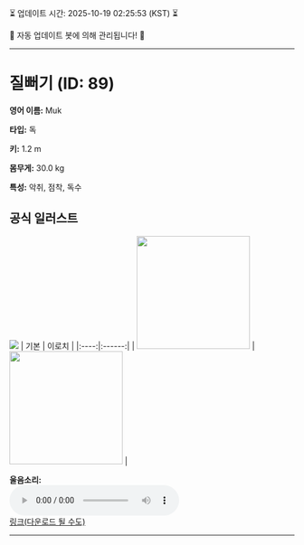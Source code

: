 
⏳ 업데이트 시간: 2025-10-19 02:25:53 (KST) ⏳

🤖 자동 업데이트 봇에 의해 관리됩니다! 🤖

---

# 질뻐기 (ID: 89)
**영어 이름:** Muk

**타입:** 독

**키:** 1.2 m

**몸무게:** 30.0 kg

**특성:** 악취, 점착, 독수

## 공식 일러스트
![](https://raw.githubusercontent.com/PokeAPI/sprites/master/sprites/pokemon/other/official-artwork/89.png)
| 기본 | 이로치 |
|:----:|:------:|
| <img src="http://play.pokemonshowdown.com/sprites/ani/muk.gif" width="200"> | <img src="http://play.pokemonshowdown.com/sprites/ani-shiny/muk.gif" width="200"> |

**울음소리:**<br><audio controls src="https://raw.githubusercontent.com/PokeAPI/cries/main/cries/pokemon/latest/89.ogg"></audio><br> [링크(다운로드 될 수도)](https://raw.githubusercontent.com/PokeAPI/cries/main/cries/pokemon/latest/89.ogg)


---
